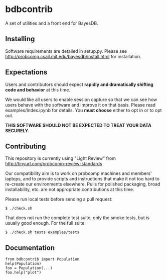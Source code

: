 # bdbcontrib

A set of utilities and a front end for BayesDB.

## Installing

Software requirements are detailed in setup.py.
Please see http://probcomp.csail.mit.edu/bayesdb/install.html for installation.

## Expectations

Users and contributors should expect **rapidly and dramatically
shifting code and behavior** at this time.

We would like all users to enable session capture so that we can see
how users behave with the software and improve it on that
basis. Please read examples/Index.ipynb for details. You **must
choose** either to opt in or to opt out.

**THIS SOFTWARE SHOULD NOT BE EXPECTED TO TREAT YOUR DATA SECURELY.**

## Contributing

This repository is currently using "Light Review" from
http://tinyurl.com/probcomp-review-standards

Our compatibility aim is to work on probcomp machines and members'
laptops, and to provide scripts and instructions that make it not too
hard to re-create our environments elsewhere. Pulls for polished
packaging, broad installability, etc. are not appropriate
contributions at this time.

Please run local tests before sending a pull request:

```
$ ./check.sh
```

That does not run the complete test suite, only the smoke tests, but
is usually good enough. For the full suite:

```
$ ./check.sh tests examples/tests
```

## Documentation

```
from bdbcontrib import Population
help(Population)
foo = Population(...)
foo.help("plot")
```
